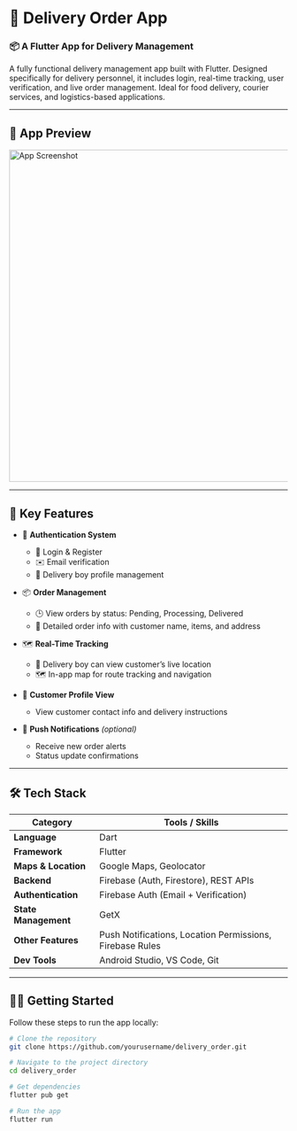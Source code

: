 <h1>🚚 Delivery Order App</h1>

### 📦 A Flutter App for Delivery Management

<p>
  A fully functional delivery management app built with Flutter. Designed specifically for delivery personnel, it includes login, real-time tracking, user verification, and live order management. Ideal for food delivery, courier services, and logistics-based applications.
</p>

---

## 📱 App Preview

<img width="600" alt="App Screenshot" src="https://github.com/user-attachments/assets/a70f3d40-648e-48b0-8ffe-080423209905" />

---

## 🎯 Key Features

- 🔐 **Authentication System**  
  - 👤 Login & Register  
  - ✉️ Email verification  
  - 🧾 Delivery boy profile management  

- 📦 **Order Management**  
  - 🕒 View orders by status: Pending, Processing, Delivered  
  - 📃 Detailed order info with customer name, items, and address  

- 🗺️ **Real-Time Tracking**  
  - 📍 Delivery boy can view customer’s live location  
  - 🗺️ In-app map for route tracking and navigation  

- 👤 **Customer Profile View**  
  - View customer contact info and delivery instructions  

- 🔔 **Push Notifications** *(optional)*  
  - Receive new order alerts  
  - Status update confirmations  

---

## 🛠️ Tech Stack

| Category            | Tools / Skills                                             |
|---------------------|------------------------------------------------------------|
| **Language**         | Dart                                                       |
| **Framework**        | Flutter                                                    |
| **Maps & Location**  | Google Maps, Geolocator                                    |
| **Backend**          | Firebase (Auth, Firestore), REST APIs                     |
| **Authentication**   | Firebase Auth (Email + Verification)                      |
| **State Management** | GetX                                       |
| **Other Features**   | Push Notifications, Location Permissions, Firebase Rules  |
| **Dev Tools**        | Android Studio, VS Code, Git                               |

---

## 🧑‍💻 Getting Started

Follow these steps to run the app locally:

```bash
# Clone the repository
git clone https://github.com/yourusername/delivery_order.git

# Navigate to the project directory
cd delivery_order

# Get dependencies
flutter pub get

# Run the app
flutter run
